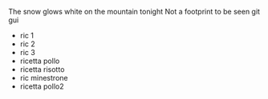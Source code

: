 The snow glows white on the mountain tonight
Not a footprint to be seen
git gui

* ric 1
* ric 2
* ric 3 
* ricetta pollo
* ricetta risotto 
* ric minestrone
* ricetta pollo2

